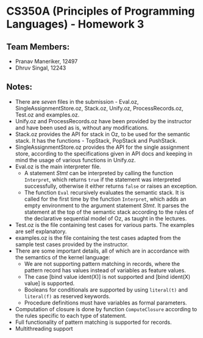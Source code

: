 
CS350A (Principles of Programming Languages) - Homework 3
=========================================================

## Team Members:
* Pranav Maneriker, 12497
* Dhruv Singal, 12243

## Notes: 
* There are *seven* files in the submission - Eval.oz, SingleAssignmentStore.oz, Stack.oz, Unify.oz, ProcessRecords.oz, Test.oz and examples.oz.
* Unify.oz and ProcessRecords.oz have been provided by the instructor and have been used as is, without any modifications.
* Stack.oz provides the API for stack in Oz, to be used for the semantic stack. It has the functions - TopStack, PopStack and PushStack.
* SingleAssignmentStore.oz provides the API for the single assignment store, according to the specifications given in API docs and keeping in mind the usage of various functions in Unify.oz.
* Eval.oz is the main interpreter file. 
    * A statement *Stmt* can be interpreted by calling the function `Interpret`, which returns `true` if the statement was interpreted successfully, otherwise it either returns `false` or raises an exception.
    * The function `Eval` recursively evaluates the semantic stack. It is called for the first time by the function `Interpret`, which adds an empty environment to the argument statement *Stmt*. It parses the statement at the top of the semantic stack according to the rules of the declarative sequential model of Oz, as taught in the lectures.
* Test.oz is the file containing test cases for various parts. The examples are self explanatory.
* examples.oz is the file containing the test cases adapted from the sample test cases provided by the instructor.
* There are some important details, all of which are in accordance with the semantics of the kernel language:
    - We are not supporting pattern matching in records, where the pattern record has values instead of variables as feature values. 
    - The case [bind value ident(X)] is not supported and [bind ident(X) value] is supported.
    - Booleans for conditionals are supported by using `literal(t)` and `literal(f)` as reserved keywords.
    - Procedure definitions must have variables as formal parameters.
* Computation of closure is done by  function `ComputeClosure` according to the rules specific to each type of statement.
* Full functionality of pattern matching is supported for records.
* Multithreading support

